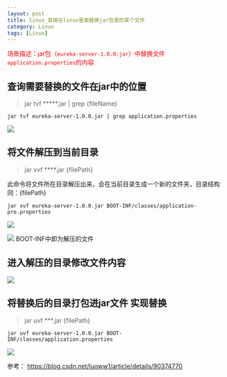 ```yaml
---
layout: post
title: linux_直接在linux里面替换jar包里的某个文件
category: Linux
tags: [Linux]
---
```



<font color=red>场景描述：jar包（```eureka-server-1.0.0.jar```）中替换文件```application.properties```的内容</font>

## 查询需要替换的文件在jar中的位置
> jar tvf *****.jar | grep {fileName}
```
jar tvf eureka-server-1.0.0.jar | grep application.properties
```

![](https://note.youdao.com/yws/public/resource/23c043803be080a153110dced7dbfc97/xmlnote/060295EA23614B69B5D74C06DD0C7411/4114)

## 将文件解压到当前目录
>jar xvf ****.jar {filePath} 

此命令将文件所在目录解压出来，会在当前目录生成一个新的文件夹，目录结构同：{filePath}



```
jar xvf eureka-server-1.0.0.jar BOOT-INF/classes/application-pro.properties
```

![](https://note.youdao.com/yws/public/resource/23c043803be080a153110dced7dbfc97/xmlnote/E753489A632846FAAF19BA3C10199F5D/4116)

![](https://note.youdao.com/yws/public/resource/23c043803be080a153110dced7dbfc97/xmlnote/A06DF47992EF416D8A52201B106CF69F/4112
)
  BOOT-INF中即为解压的文件
  
## 进入解压的目录修改文件内容

![](https://note.youdao.com/yws/public/resource/23c043803be080a153110dced7dbfc97/xmlnote/D8F76798BBA74481BE6EDB9128FA8FE1/4113)  

## 将替换后的目录打包进jar文件 实现替换
>jar uvf ***.jar {filePath}
```
jar uvf eureka-server-1.0.0.jar BOOT-INF/classes/application.properties
```

![](https://wx4.sinaimg.cn/mw690/c1572980gy1fz7eeng9waj20e10d2mxo.jpg) 

参考：
<https://blog.csdn.net/luoww1/article/details/90374770>